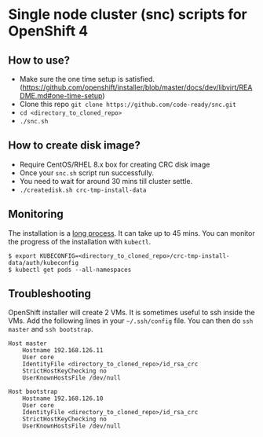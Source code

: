 # Single node cluster (snc) scripts for OpenShift 4 

## How to use?
- Make sure the one time setup is satisfied. (https://github.com/openshift/installer/blob/master/docs/dev/libvirt/README.md#one-time-setup)
- Clone this repo `git clone https://github.com/code-ready/snc.git`
- `cd <directory_to_cloned_repo>`
- `./snc.sh`

## How to create disk image?
- Require CentOS/RHEL 8.x box for creating CRC disk image
- Once your `snc.sh` script run successfully.
- You need to wait for around 30 mins till cluster settle.
- `./createdisk.sh crc-tmp-install-data`

## Monitoring

The installation is a [long process](https://github.com/openshift/installer/blob/master/docs/user/overview.md#cluster-installation-process). It can take up to 45 mins.
You can monitor the progress of the installation with `kubectl`.

```
$ export KUBECONFIG=<directory_to_cloned_repo>/crc-tmp-install-data/auth/kubeconfig
$ kubectl get pods --all-namespaces
```

## Troubleshooting

OpenShift installer will create 2 VMs. It is sometimes useful to ssh inside the VMs.
Add the following lines in your `~/.ssh/config` file. You can then do `ssh master` and `ssh bootstrap`.

```
Host master
    Hostname 192.168.126.11
    User core
    IdentityFile <directory_to_cloned_repo>/id_rsa_crc
    StrictHostKeyChecking no
    UserKnownHostsFile /dev/null

Host bootstrap
    Hostname 192.168.126.10
    User core
    IdentityFile <directory_to_cloned_repo>/id_rsa_crc
    StrictHostKeyChecking no
    UserKnownHostsFile /dev/null
```
